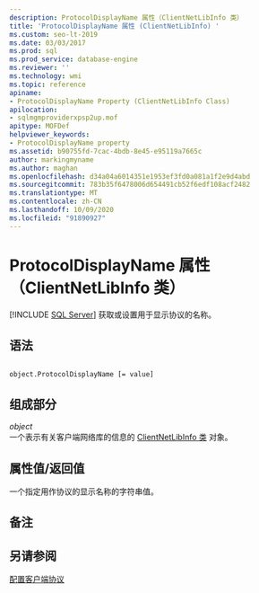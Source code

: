 ```yaml
---
description: ProtocolDisplayName 属性（ClientNetLibInfo 类）
title: 'ProtocolDisplayName 属性 (ClientNetLibInfo) '
ms.custom: seo-lt-2019
ms.date: 03/03/2017
ms.prod: sql
ms.prod_service: database-engine
ms.reviewer: ''
ms.technology: wmi
ms.topic: reference
apiname:
- ProtocolDisplayName Property (ClientNetLibInfo Class)
apilocation:
- sqlmgmproviderxpsp2up.mof
apitype: MOFDef
helpviewer_keywords:
- ProtocolDisplayName property
ms.assetid: b90755fd-7cac-4bdb-8e45-e95119a7665c
author: markingmyname
ms.author: maghan
ms.openlocfilehash: d34a04a6014351e1953ef3fd0a081a1f2e9d4abd
ms.sourcegitcommit: 783b35f6478006d654491cb52f6edf108acf2482
ms.translationtype: MT
ms.contentlocale: zh-CN
ms.lasthandoff: 10/09/2020
ms.locfileid: "91890927"
---
```

# <a name="protocoldisplayname-property-clientnetlibinfo-class"></a>ProtocolDisplayName 属性（ClientNetLibInfo 类）
[!INCLUDE [SQL Server](../../../includes/applies-to-version/sqlserver.md)]
  获取或设置用于显示协议的名称。  
  
## <a name="syntax"></a>语法  
  
```  
  
object.ProtocolDisplayName [= value]  
```  
  
## <a name="parts"></a>组成部分  
 *object*  
 一个表示有关客户端网络库的信息的 [ClientNetLibInfo 类](../../../relational-databases/wmi-provider-configuration-classes/clientnetlibinfo-class/clientnetlibinfo-class.md) 对象。  
  
## <a name="property-valuereturn-value"></a>属性值/返回值  
 一个指定用作协议的显示名称的字符串值。  
  
## <a name="remarks"></a>备注  
  
## <a name="see-also"></a>另请参阅  
 [配置客户端协议](../../../database-engine/configure-windows/configure-client-protocols.md)  
  
